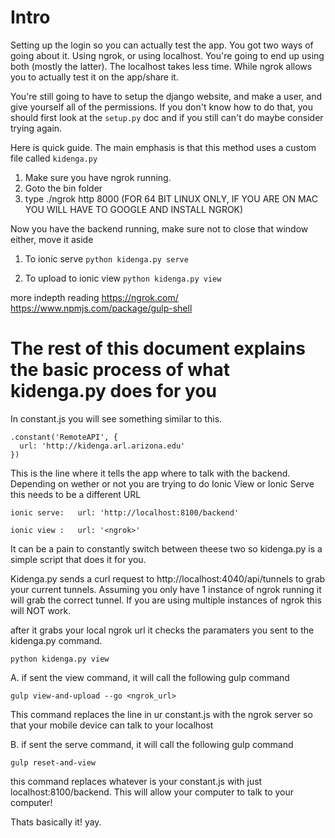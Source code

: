 Intro
============================
Setting up the login so you can actually test the app.  You got two ways of going about it.
Using ngrok, or using localhost.
You're going to end up using both (mostly the latter).
The localhost takes less time.  While ngrok allows you to actually test it on the app/share it.

You're still going to have to setup the django website, and make a user, and give yourself all of the permissions.
If you don't know how to do that, you should first look at the `setup.py` doc and if you still can't do maybe consider trying again.

Here is quick guide.
The main emphasis is that this method uses a custom file called ```kidenga.py```

1. Make sure you have ngrok running.
2. Goto the bin folder
3. type ./ngrok http 8000 (FOR 64 BIT LINUX ONLY, IF YOU ARE ON MAC YOU WILL HAVE TO GOOGLE AND INSTALL NGROK)

Now you have the backend running, make sure not to close that window either, move it aside

1. To ionic serve
```python kidenga.py serve```

2. To upload to ionic view
```python kidenga.py view```


more indepth reading
https://ngrok.com/
https://www.npmjs.com/package/gulp-shell



The rest of this document explains the basic process of what kidenga.py does for you
====================================================================================

In constant.js you will see something similar to this.

    .constant('RemoteAPI', {
      url: 'http://kidenga.arl.arizona.edu'
    })
    
This is the line where it tells the app where to talk with the backend.
Depending on wether or not you are trying to do Ionic View or Ionic Serve this needs to be a different URL

```ionic serve:   url: 'http://localhost:8100/backend'```



```ionic view :   url: '<ngrok>'```

It can be a pain to constantly switch between theese two so kidenga.py is a simple script that does it for you.

Kidenga.py sends a curl request to http://localhost:4040/api/tunnels to grab your current tunnels.
Assuming you only have 1 instance of ngrok running it will grab the correct tunnel. If you are using multiple instances of ngrok this will NOT work.

after it grabs your local ngrok url it checks the paramaters you sent to the kidenga.py command.

```python kidenga.py view```


A. if sent the view command, it will call the following gulp command

```gulp view-and-upload --go <ngrok_url>```


This command replaces the line in ur constant.js with the ngrok server so that your mobile device can talk to your localhost

B. if sent the serve command, it will call the following gulp command

```gulp reset-and-view```

this command replaces whatever is your constant.js with just localhost:8100/backend. This will allow your computer to talk to your computer!

Thats basically it! yay.
